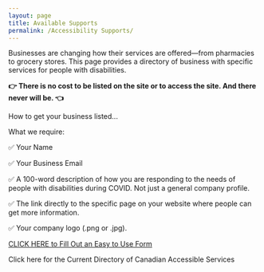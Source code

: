 ```yaml
---
layout: page
title: Available Supports
permalink: /Accessibility Supports/
---
```


Businesses are changing how their services are offered—from pharmacies to grocery stores. This page provides a directory of business with specific services for people with disabilities.

**👉 There is no cost to be listed on the site or to access the site. And there never will be. 👈**


How to get your business listed...


What we require:

✅ Your Name

✅ Your Business Email

✅ A 100-word description of how you are responding to the needs of people with disabilities during COVID. Not just a general company profile.

✅ The link directly to the specific page on your website where people can get more information.

✅ Your company logo (.png or .jpg).

[CLICK HERE to Fill Out an Easy to Use Form](https://docs.google.com/forms/d/e/1FAIpQLSejm5ZIHrn6IIcvWNifnCeHyQnGI5yVBJNoFc_MGgaCVHvFYA/viewform)



Click here for the Current Directory of Canadian Accessible Services
